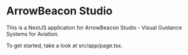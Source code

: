 # ArrowBeacon Studio

This is a NextJS application for ArrowBeacon Studio - Visual Guidance Systems for Aviation.

To get started, take a look at src/app/page.tsx.
